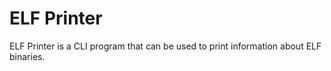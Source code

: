 # ELF Printer
ELF Printer is a CLI program that can be used to print information about ELF binaries.
